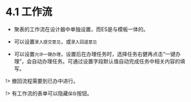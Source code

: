 # 4.1 工作流
* 聚表的工作流在设计器中单独设置，而ES是与模板一体的。
  
* 可以设置`录入提交意见`，或`录入回退意见`

* 可以设置`允许一键办理`，设置后在办理任务时，选择任务右健再点击“一键办理”，会自动办理任务。可通过设置字段默认值自动完成任务中相关内容的填写。

!> 撤回流程需要到已办中进行。

!> 有工作流的表单可以隐藏`保存`按钮。